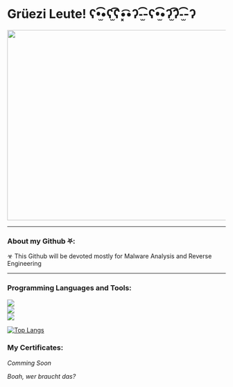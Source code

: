 # Grüezi Leute! ʕ•̫͡•ʕ*̫͡*ʕ•͓͡•ʔ-̫͡-ʕ•̫͡•ʔ*̫͡*ʔ-̫͡-ʔ
<div align="center">
  <img src="https://github.com/swiss451tu/swiss451tu/blob/main/ascii-git.jpg"width="1000" height="440"/>
</div>   

---------------

### About my Github ⛧:

☣ This Github will be devoted mostly for Malware Analysis and Reverse Engineering


---------------
### Programming Languages and Tools:


<p align="center-left">
  <a href="https://skillicons.dev">
    <img src="https://skillicons.dev/icons?i=cs,c,cpp,py,java" /> <br>
    <img src="https://skillicons.dev/icons?i=atom,vim,qt,idea,visualstudio,vscode,replit,linux" /> <br>
     <!---<img src="https://skillicons.dev/icons?i=bash,bsd,plan9,docker,powershell" /> <br> -->
     <img src="https://skillicons.dev/icons?i=figma,ai,ps" /> <br>
    
  </a>
</p>





[![Top Langs](https://github-readme-stats.vercel.app/api/top-langs/?username=swiss451tu&layout=compact&theme=vision-friendly-dark)](https://github.com/anuraghazra/github-readme-stats)

### My Certificates:
_Comming Soon_




  
_Boah, wer braucht das?_                       
<img src="https://komarev.com/ghpvc/?username=swiss451tu&style=flat-square&color=red" alt=""/>

<!--

| :-------:| :-------:| :-------:| :-------:| :-------:|





| | | | | |

**SherilWebstern/SherilWebstern** is a ✨ _special_ ✨ repository because its `README.md` (this file) appears on your GitHub profile.

Here are some ideas to get you started:

- 🔭 I’m currently working on ...
- 🌱 I’m currently learning ...
- 👯 I’m looking to collaborate on ...
- 🤔 I’m looking for help with ...
- 💬 Ask me about ...
- 📫 How to reach me: ...
- 😄 Pronouns: ...
- ⚡ Fun fact: ...
-->
